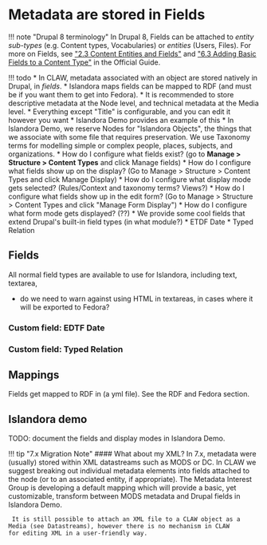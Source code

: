 # Metadata are stored in Fields

!!! note "Drupal 8 terminology"
    In Drupal 8, Fields can be attached to _entity sub-types_ (e.g. Content types, Vocabularies) or _entities_ (Users, Files).
    For more on Fields, see ["2.3 Content Entities and Fields"](https://www.drupal.org/docs/user_guide/en/planning-data-types.html) and
    ["6.3 Adding Basic Fields to a Content Type"](https://www.drupal.org/docs/user_guide/en/structure-fields.html) in the Official Guide.


!!! todo
    * In CLAW, metadata associated with an object are stored natively in Drupal, in _fields_.
    * Islandora maps fields can be mapped to RDF (and must be if you want them to get into Fedora).
    * It is recommended to store descriptive metadata at the Node level, and technical metadata at the Media level.
    * Everything except "Title" is configurable, and you can edit it however you want
    * Islandora Demo provides an example of this
    * In Islandora Demo, we reserve Nodes for "Islandora Objects", the things that we associate with some file that requires preservation. We use Taxonomy terms for modelling simple or complex people, places, subjects, and organizations.
    * How do I configure what fields exist? (go to __Manage > Structure > Content Types__ and click Manage fields)
    * How do I configure what fields show up on the display? (Go to Manage > Structure > Content Types and click Manage Display)
    * How do I configure what display mode gets selected? (Rules/Context and taxonomy terms? Views?)
    * How do I configure what fields show up in the edit form? (Go to Manage > Structure > Content Types and click "Manage Form Display")
    * How do I configure what form mode gets displayed? (??)
    * We provide some cool fields that extend Drupal's built-in field types (in what module?)
        * ETDF Date
        * Typed Relation


## Fields

All normal field types are available to use for Islandora, including text, textarea,
 * do we need to warn against using HTML in textareas, in cases where it will be exported to Fedora?

### Custom field: EDTF Date

### Custom field: Typed Relation


## Mappings

Fields get mapped to RDF in (a yml file). See the RDF and Fedora section.

## Islandora demo

TODO: document the fields and display modes in Islandora Demo.

!!! tip "7.x Migration Note"
    #### What about my XML?
    In 7.x, metadata were (usually) stored within XML datastreams such as MODS or DC. In CLAW we suggest breaking out
    individual metadata elements into fields attached to the node (or to an associated entity, if appropriate). The Metadata Interest Group is developing a default mapping which will provide a basic, yet customizable, transform between MODS metadata and Drupal fields in Islandora Demo.

     It is still possible to attach an XML file to a CLAW object as a Media (see Datastreams), however there is no mechanism in CLAW
    for editing XML in a user-friendly way.